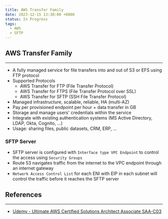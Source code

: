 ```yaml
---
title: AWS Transfer Family
date: 2023-12-15 13:30:00 +0800
status: In Progress
tags:
  - AWS
  - SFTP
---
```

## AWS Transfer Family
---
- A fully managed service for file transfers into and out of S3 or EFS using FTP protocol
- Supported Protocols
	- AWS Transfer for FTP (File Transfer Protocol)
	- AWS Transfer for FTPS (File Transfer Protocol over SSL)
	- AWS Transfer for SFTP (SSH File Transfer Protocol)
- Managed infrastructure, scalable, reliable, HA (multi-AZ)
- Pay per provisioned endpoint per hour + data transfer in GB
- Storage and manage users' credentials within the service
- Integrate with existing authentication systems (MS Active Directory, LDAP, Okta, Cognito, ...)
- Usage: sharing files, public datasets, CRM, ERP, ...

### SFTP Server
- SFTP server is configured with `Interface type VPC Endpoint` to control the access using `Security Groups`
- Route 53 navigates traffic from the internet to the VPC endpoint through an internet gateway
- `Network Access Control List` for each ENI with EIP in each subnet will control the traffic before it reaches the SFTP server

## References
---
- [Udemy - Ultimate AWS Certified Solutions Architect Associate SAA-C03](https://www.udemy.com/course/aws-certified-solutions-architect-associate-saa-c03)
